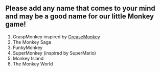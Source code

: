 
## Please add any name that comes to your mind and may be a good name for our little Monkey game!

1. GraspMonkey inspired by [GreaseMonkey](https://addons.mozilla.org/en-US/firefox/addon/greasemonkey/)
2. The Monkey Saga
3. FunkyMonkey
4. SuperMonkey (inspired by SuperMario)
5. Monkey Island
6. The Monkey World
